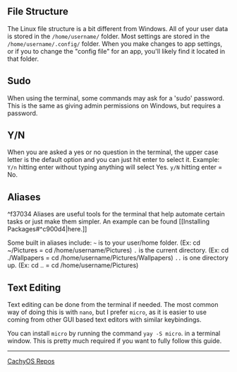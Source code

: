## File Structure
The Linux file structure is a bit different from Windows.
All of your user data is stored in the `/home/username/` folder. 
Most settings are stored in the `/home/username/.config/` folder. When you make changes to app settings, or if you to change the "config file" for an app, you'll likely find it located in that folder. 

## Sudo
When using the terminal, some commands may ask for a 'sudo' password. This is the same as giving admin permissions on Windows, but requires a password.

## Y/N
When you are asked a yes or no question in the terminal, the upper case letter is the default option and you can just hit enter to select it.
Example: `Y/n` hitting enter without typing anything will select Yes.  `y/N` hitting enter = No.

## Aliases
^f37034
Aliases are useful tools for the terminal that help automate certain tasks or just make them simpler. An example can be found [[Installing Packages#^c900d4|here.]]

Some built in aliases include:
`~` is to your user/home folder. (Ex: cd ~/Pictures = cd /home/username/Pictures)
`.` is the current directory. (Ex: cd ./Wallpapers = cd /home/username/Pictures/Wallpapers)
`..` is one directory up. (Ex: cd .. = cd /home/username/Pictures)

## Text Editing
Text editing can be done from the terminal if needed. 
The most common way of doing this is with `nano`, but I prefer `micro`, as it is easier to use coming from other GUI based text editors with similar keybindings.

You can install `micro` by running the command `yay -S micro`. in a terminal window. This is pretty much required if you want to fully follow this guide.

---
[CachyOS Repos](https://github.com/Mato1111/archguide/blob/main/Docs/CachyOS%20Repos.md)
